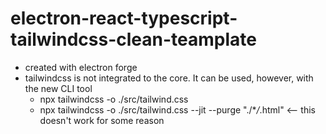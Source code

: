 # electron-react-typescript-tailwindcss-clean-teamplate

- created with electron forge
- tailwindcss is not integrated to the core. It can be used, however, with the new CLI tool
  - npx tailwindcss -o ./src/tailwind.css
  - npx tailwindcss -o ./src/tailwind.css --jit --purge "./\*_/_.html" <-- this doesn't work for some reason
